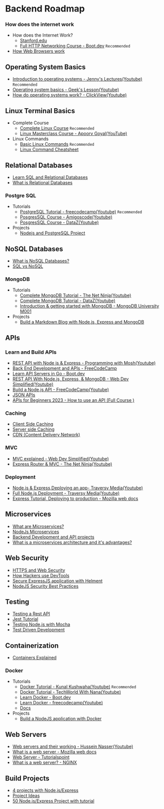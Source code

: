 # Backend Roadmap
### How does the internet work
- How does the Internet Work?
    - [Stanford.edu](https://web.stanford.edu/class/msande91si/www-spr04/readings/week1/InternetWhitepaper.htm)
    - [Full HTTP Networking Course - Boot.dev](https://www.youtube.com/watch?v=2JYT5f2isg4) `Recommended`
- [How Web Browsers work](https://web.dev/howbrowserswork/)

## Operating System Basics

- [Introduction to operating systems - Jenny's Lectures(Youtube)](https://www.youtube.com/watch?v=RozoeWzT7IM) `Recommended`
- [Operating system basics - Geek's Lesson(Youtube)](https://www.youtube.com/watch?v=6-mdtMKfEYM)
- [How do operating systems work? - ClickView(Youtube)](https://www.youtube.com/watch?v=GjNp0bBrjmU)

## Linux Terminal Basics

- Complete Course
    - [Complete Linux Course](https://www.youtube.com/watch?v=iwolPf6kN-k) `Recommended`
    - [Linux Masterclass Course - Apoorv Goyal(YouTube)](https://www.youtube.com/playlist?list=PL2kSRH_DmWVZp_cu6MMPWkgYh7GZVFS6i)
- Linux Commands
    - [Basic Linux Commands](https://www.youtube.com/watch?v=J2zquYPJbWY) `Recommended`
    - [Linux Command Cheatsheet](https://www.guru99.com/linux-commands-cheat-sheet.html)

## Relational Databases

- [Learn SQL and Relational Databases](https://boot.dev/learn/learn-sql)
- [What is Relational Databases](https://www.youtube.com/watch?v=OqjJjpjDRLc)

### Postgre SQL

- Tutorials
    - [PostgreSQL Tutorial - freecodecamp(Youtube)](https://www.youtube.com/watch?v=qw--VYLpxG4) `Recommended`
    - [PosgresSQL Course - Amigoscode(Youtube)](https://www.youtube.com/playlist?list=PLwvrYc43l1MxAEOI_KwGe8l42uJxMoKeS)
    - [PosgresSQL Course - DataZ(Youtube)](https://www.youtube.com/watch?v=Ir7nScz_Vs4)
- Projects
    - [Nodejs and PostgreSQL Project](https://www.youtube.com/playlist?list=PLillGF-RfqbaEmlPcX5e_ejaK7Y5MydkW)

## NoSQL Databases

- [What is NoSQL Databases?](https://www.youtube.com/watch?v=uD3p_rZPBUQ)
- [SQL vs NoSQL](https://www.youtube.com/watch?v=Q5aTUc7c4jg)

### MongoDB

- Tutorials
    - [Complete MongoDB Tutorial - The Net Ninja(Youtube)](https://www.youtube.com/playlist?list=PL4cUxeGkcC9h77dJ-QJlwGlZlTd4ecZOA)
    - [Complete MongoDB Tutorial - DataZ(Youtube)](https://www.youtube.com/watch?v=GFaKsrfQkAc&t=9298s)
    - [Introduction & getting started with MongoDB - MongoDB University M001](https://learn.mongodb.com/learning-paths/introduction-to-mongodb)
- Projects
    - [Build a Markdown Blog with Node.js, Express and MongoDB](https://www.youtube.com/watch?v=1NrHkjlWVhM)

## APIs

### Learn and Build APIs

- [REST API with Node js & Express - Programming with Mosh(Youtube)](https://www.youtube.com/watch?v=pKd0Rpw7O48)
- [Back End Development and APIs - FreeCodeCamp](https://www.freecodecamp.org/learn/back-end-development-and-apis/)
- [Learn API Servers in Go - Boot.dev](https://boot.dev/learn/learn-web-servers)
- [REST API With Node.js, Express, & MongoDB - Web Dev Simplified(Youtube)](https://www.youtube.com/watch?v=fgTGADljAeg)
- [Build a Node.js API - FreeCodeCamp(Youtube)](https://www.youtube.com/watch?v=fsCjFHuMXj0)
- [JSON APIs](https://www.youtube.com/watch?v=N-4prIh7t38)
- [APIs for Beginners 2023 - How to use an API (Full Course )](https://youtu.be/WXsD0ZgxjRw)

### Caching

- [Client Side Caching](https://youtu.be/HiBDZgTNpXY)
- [Server side Caching](https://www.starwindsoftware.com/resource-library/server-side-caching/)
- [CDN (Content Delivery Network)](https://www.cloudflare.com/en-ca/learning/cdn/what-is-a-cdn/)

### MVC

- [MVC explained - Web Dev Simplified(Youtube)](https://www.youtube.com/watch?v=DUg2SWWK18I)
- [Express Router & MVC - The Net Ninja(Youtube)](https://www.youtube.com/watch?v=zW_tZR0Ir3Q)

### Deployment

- [Node.js & Express,Deploying an app- Traversy Media(Youtube)](https://www.youtube.com/watch?v=_GSOnHRYSS0)
- [Full Node.js Deployment - Traversy Media(Youtube)](https://www.youtube.com/watch?v=oykl1Ih9pMg)
- [Express Tutorial, Deploying to production - Mozilla web docs](https://developer.mozilla.org/en-US/docs/Learn/Server-side/Express_Nodejs/deployment)

## Microservices

- [What are Microservices?](https://www.youtube.com/watch?v=j3XufmvEMiM)
- [NodeJs Microservices](https://www.youtube.com/playlist?list=PLrwNNiB6YOA0KmfliJoSuZzEN6tjSdEXc)
- [Backend Development and API projects](https://www.freecodecamp.org/learn/back-end-development-and-apis/#mongodb-and-mongoose)
- [What is a microservices architecture and it's advantages?](https://www.youtube.com/watch?v=qYhRvH9tJKw)

## Web Security

- [HTTPS and Web Security](https://www.youtube.com/watch?v=kBzbKUirOFk)
- [How Hackers use DevTools](https://www.youtube.com/watch?v=5mUUBkxayQ4)
- [Secure ExpressJS application with Helment](https://www.youtube.com/watch?v=tGMPWVl_l9Y)
- [NodeJS Security Best Practices](https://blog.sqreen.com/nodejs-security-best-practices/)

## Testing

- [Testing a Rest API](https://www.youtube.com/watch?v=I4BZQr-5mBY)
- [Jest Tutorial](https://www.youtube.com/watch?v=8gHEv5iNRKk)
- [Testing Node.js with Mocha](https://www.youtube.com/watch?v=Bs68k6xfR3E)
- [Test Driven Development](https://www.youtube.com/watch?v=ISAjES_Gklc)

## Containerization

- [Containers Explained](https://www.youtube.com/watch?v=0qotVMX-J5s)

### Docker

- Tutorials
    - [Docker Tutorial - Kunal Kushwaha(Youtube)](https://www.youtube.com/watch?v=17Bl31rlnRM) `Recommended`
    - [Docker Tutorial - TechWorld With Nana(Youtube)](https://www.youtube.com/watch?v=3c-iBn73dDE)
    - [Learn Docker - Boot.dev](https://boot.dev/learn/learn-docker)
    - [Learn Docker - freecodecamp(Youtube)](https://www.youtube.com/watch?v=9zUHg7xjIqQ)
    - [Docs](https://docs.docker.com/) 
- Projects
    - [Build a NodeJS application with Docker](https://www.youtube.com/watch?v=PsWeSg38XFY)

## Web Servers

- [Web servers and their working - Hussein Nasser(Youtube)](https://www.youtube.com/watch?v=JhpUch6lWMw)
- [What is a web server - Mozilla web docs](https://developer.mozilla.org/en-US/docs/Learn/Common_questions/What_is_a_web_server)
- [Web Server - Tutorialspoint](https://www.tutorialspoint.com/internet_technologies/web_servers.htm)
- [What is a web server? - NGINX](https://www.nginx.com/resources/glossary/web-server/)

## Build Projects

- [4 projects with Node.js/Express](https://www.youtube.com/watch?v=qwfE7fSVaZM)
- [Project Ideas](https://gist.github.com/MWins/41c6fec2122dd47fdfaca31924647499)
- [50 Node.js/Express Project with tutorial](https://www.youtube.com/playlist?list=PL9iaMyazOxXsIl-WQV9hoVmnHYy49DuVl)